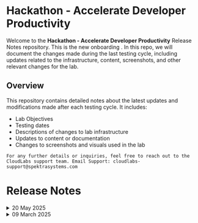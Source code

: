 # Hackathon - Accelerate Developer Productivity

Welcome to the **Hackathon - Accelerate Developer Productivity** Release Notes repository. This is the new onboarding . In this repo, we will document the changes made during the last testing cycle, including updates related to the infrastructure, content, screenshots, and other relevant changes for the lab.

## Overview

This repository contains detailed notes about the latest updates and modifications made after each testing cycle. It includes:
- Lab Objectives
- Testing dates
- Descriptions of changes to lab infrastructure
- Updates to content or documentation
- Changes to screenshots and visuals used in the lab

`For any further details or inquiries, feel free to reach out to the CloudLabs support team. Email Support: cloudlabs-support@spektrasystems.com`

# Release Notes

<details>
  <summary>20 May 2025</summary>

## Infrastructure Changes

NA

## Content Changes

- **Change**:

   - Challenge 02: In GitHub, **Code Security** has been upgraded to **Advanced Security**.
   - Challenge 04: Updated the instructions for generating the response using Copilot, as it not only provides suggestions but also creates the required file.
   - Challenge 09: The MSDO sample workflow YAML file has been updated to use the latest version of the GitHub Actions workflow.
    
## Screenshot Updates

- **Change**: 

    1. Screenshots have been updated as per the new UI changes and updated instructions

</details>


<details>
  <summary>09 March 2025</summary>

## Infrastructure Changes

NA

## Content Changes

- **Change**
    - Challenge 01: The GitHub workflow was updated because the previous workflows were failing due to the azcopy command.
    - Challenge 03: In the filtering logic, we replaced node-forge with nanoid to achieve better results.
    - Challenge 07 has been moved to position 04, and all challenges from the original Challenge 04 onward have been shifted up by one.

## Screenshot Updates

- **Change**: 

    1. Screenshots have been updated as per the new UI changes and updated instructions

</details>
